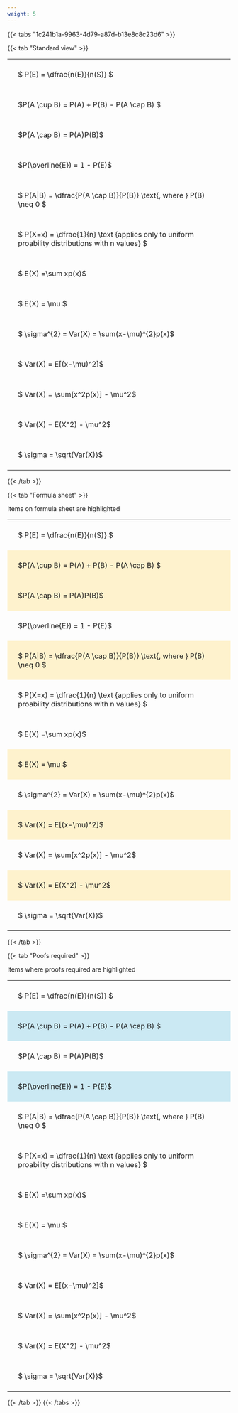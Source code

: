 ```yaml
---
weight: 5
---
```


{{< tabs "1c241b1a-9963-4d79-a87d-b13e8c8c23d6" >}}

{{< tab "Standard view" >}}

<style type="text/css">
#T_0cf9f th.col_heading {
  text-align: left;
  font-size: 1em;
}
#T_0cf9f td {
  text-align: left;
  font-size: 1em;
  padding: 1.5em;
}
</style>
<table id="T_0cf9f">
  <thead>
  </thead>
  <tbody>
    <tr>
      <td id="T_0cf9f_row0_col0" class="data row0 col0" >$ P(E) = \dfrac{n(E)}{n(S)} $</td>
    </tr>
    <tr>
      <td id="T_0cf9f_row1_col0" class="data row1 col0" >$P(A \cup B) = P(A) + P(B) - P(A \cap B) $</td>
    </tr>
    <tr>
      <td id="T_0cf9f_row2_col0" class="data row2 col0" >$P(A \cap B)  = P(A)P(B)$</td>
    </tr>
    <tr>
      <td id="T_0cf9f_row3_col0" class="data row3 col0" >$P(\overline{E}) = 1 - P(E)$</td>
    </tr>
    <tr>
      <td id="T_0cf9f_row4_col0" class="data row4 col0" >$ P(A|B) = \dfrac{P(A \cap B)}{P(B)} \text{, where } P(B) \neq 0 $</td>
    </tr>
    <tr>
      <td id="T_0cf9f_row5_col0" class="data row5 col0" >$ P(X=x) =  \dfrac{1}{n} 
\text {applies only to uniform proability distributions with n values} $</td>
    </tr>
    <tr>
      <td id="T_0cf9f_row6_col0" class="data row6 col0" >$ E(X) =\sum xp(x)$</td>
    </tr>
    <tr>
      <td id="T_0cf9f_row7_col0" class="data row7 col0" >$ E(X) = \mu $</td>
    </tr>
    <tr>
      <td id="T_0cf9f_row8_col0" class="data row8 col0" >$ \sigma^{2} = Var(X) = \sum(x-\mu)^{2}p(x)$</td>
    </tr>
    <tr>
      <td id="T_0cf9f_row9_col0" class="data row9 col0" >$ Var(X) = E[(x-\mu)^2]$</td>
    </tr>
    <tr>
      <td id="T_0cf9f_row10_col0" class="data row10 col0" >$ Var(X) = \sum[x^2p(x)] - \mu^2$</td>
    </tr>
    <tr>
      <td id="T_0cf9f_row11_col0" class="data row11 col0" >$ Var(X) = E(X^2) - \mu^2$</td>
    </tr>
    <tr>
      <td id="T_0cf9f_row12_col0" class="data row12 col0" >$ \sigma = \sqrt{Var(X)}$</td>
    </tr>
  </tbody>
</table>
{{< /tab >}}

{{< tab "Formula sheet" >}}

Items on formula sheet are highlighted 
<br>
<style type="text/css">
#T_13426 th.col_heading {
  text-align: left;
  font-size: 1em;
}
#T_13426 td {
  text-align: left;
  font-size: 1em;
  padding: 1.5em;
}
#T_13426_row0_col0, #T_13426_row3_col0, #T_13426_row5_col0, #T_13426_row6_col0, #T_13426_row8_col0, #T_13426_row10_col0, #T_13426_row12_col0 {
  background-color: rgba(0,0,0,0);
}
#T_13426_row1_col0, #T_13426_row2_col0, #T_13426_row4_col0, #T_13426_row7_col0, #T_13426_row9_col0, #T_13426_row11_col0 {
  background-color: rgba(255,194,10, 0.2);
}
</style>
<table id="T_13426">
  <thead>
  </thead>
  <tbody>
    <tr>
      <td id="T_13426_row0_col0" class="data row0 col0" >$ P(E) = \dfrac{n(E)}{n(S)} $</td>
    </tr>
    <tr>
      <td id="T_13426_row1_col0" class="data row1 col0" >$P(A \cup B) = P(A) + P(B) - P(A \cap B) $</td>
    </tr>
    <tr>
      <td id="T_13426_row2_col0" class="data row2 col0" >$P(A \cap B)  = P(A)P(B)$</td>
    </tr>
    <tr>
      <td id="T_13426_row3_col0" class="data row3 col0" >$P(\overline{E}) = 1 - P(E)$</td>
    </tr>
    <tr>
      <td id="T_13426_row4_col0" class="data row4 col0" >$ P(A|B) = \dfrac{P(A \cap B)}{P(B)} \text{, where } P(B) \neq 0 $</td>
    </tr>
    <tr>
      <td id="T_13426_row5_col0" class="data row5 col0" >$ P(X=x) =  \dfrac{1}{n} 
\text {applies only to uniform proability distributions with n values} $</td>
    </tr>
    <tr>
      <td id="T_13426_row6_col0" class="data row6 col0" >$ E(X) =\sum xp(x)$</td>
    </tr>
    <tr>
      <td id="T_13426_row7_col0" class="data row7 col0" >$ E(X) = \mu $</td>
    </tr>
    <tr>
      <td id="T_13426_row8_col0" class="data row8 col0" >$ \sigma^{2} = Var(X) = \sum(x-\mu)^{2}p(x)$</td>
    </tr>
    <tr>
      <td id="T_13426_row9_col0" class="data row9 col0" >$ Var(X) = E[(x-\mu)^2]$</td>
    </tr>
    <tr>
      <td id="T_13426_row10_col0" class="data row10 col0" >$ Var(X) = \sum[x^2p(x)] - \mu^2$</td>
    </tr>
    <tr>
      <td id="T_13426_row11_col0" class="data row11 col0" >$ Var(X) = E(X^2) - \mu^2$</td>
    </tr>
    <tr>
      <td id="T_13426_row12_col0" class="data row12 col0" >$ \sigma = \sqrt{Var(X)}$</td>
    </tr>
  </tbody>
</table>
{{< /tab >}}

{{< tab "Poofs required" >}}

Items where proofs required are highlighted 
<br>
<style type="text/css">
#T_eeb0d th.col_heading {
  text-align: left;
  font-size: 1em;
}
#T_eeb0d td {
  text-align: left;
  font-size: 1em;
  padding: 1.5em;
}
#T_eeb0d_row0_col0, #T_eeb0d_row2_col0, #T_eeb0d_row4_col0, #T_eeb0d_row5_col0, #T_eeb0d_row6_col0, #T_eeb0d_row7_col0, #T_eeb0d_row8_col0, #T_eeb0d_row9_col0, #T_eeb0d_row10_col0, #T_eeb0d_row11_col0, #T_eeb0d_row12_col0 {
  background-color: rgba(0,0,0,0);
}
#T_eeb0d_row1_col0, #T_eeb0d_row3_col0 {
  background-color: rgba(0,150,200, 0.2);
}
</style>
<table id="T_eeb0d">
  <thead>
  </thead>
  <tbody>
    <tr>
      <td id="T_eeb0d_row0_col0" class="data row0 col0" >$ P(E) = \dfrac{n(E)}{n(S)} $</td>
    </tr>
    <tr>
      <td id="T_eeb0d_row1_col0" class="data row1 col0" >$P(A \cup B) = P(A) + P(B) - P(A \cap B) $</td>
    </tr>
    <tr>
      <td id="T_eeb0d_row2_col0" class="data row2 col0" >$P(A \cap B)  = P(A)P(B)$</td>
    </tr>
    <tr>
      <td id="T_eeb0d_row3_col0" class="data row3 col0" >$P(\overline{E}) = 1 - P(E)$</td>
    </tr>
    <tr>
      <td id="T_eeb0d_row4_col0" class="data row4 col0" >$ P(A|B) = \dfrac{P(A \cap B)}{P(B)} \text{, where } P(B) \neq 0 $</td>
    </tr>
    <tr>
      <td id="T_eeb0d_row5_col0" class="data row5 col0" >$ P(X=x) =  \dfrac{1}{n} 
\text {applies only to uniform proability distributions with n values} $</td>
    </tr>
    <tr>
      <td id="T_eeb0d_row6_col0" class="data row6 col0" >$ E(X) =\sum xp(x)$</td>
    </tr>
    <tr>
      <td id="T_eeb0d_row7_col0" class="data row7 col0" >$ E(X) = \mu $</td>
    </tr>
    <tr>
      <td id="T_eeb0d_row8_col0" class="data row8 col0" >$ \sigma^{2} = Var(X) = \sum(x-\mu)^{2}p(x)$</td>
    </tr>
    <tr>
      <td id="T_eeb0d_row9_col0" class="data row9 col0" >$ Var(X) = E[(x-\mu)^2]$</td>
    </tr>
    <tr>
      <td id="T_eeb0d_row10_col0" class="data row10 col0" >$ Var(X) = \sum[x^2p(x)] - \mu^2$</td>
    </tr>
    <tr>
      <td id="T_eeb0d_row11_col0" class="data row11 col0" >$ Var(X) = E(X^2) - \mu^2$</td>
    </tr>
    <tr>
      <td id="T_eeb0d_row12_col0" class="data row12 col0" >$ \sigma = \sqrt{Var(X)}$</td>
    </tr>
  </tbody>
</table>
{{< /tab >}}
{{< /tabs >}}